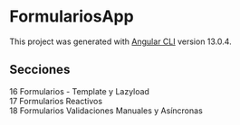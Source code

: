 # FormulariosApp

This project was generated with [Angular CLI](https://github.com/angular/angular-cli) version 13.0.4.

## Secciones
16 Formularios - Template y Lazyload<br>
17 Formularios Reactivos<br>
18 Formularios Validaciones Manuales y Asíncronas<br>